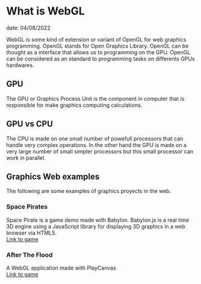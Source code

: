 # What is WebGL
date: 04/08/2022

WebGL is some kind of extension or variant of OpenGL for web graphics programming. OpenGL stands for Open Graphics Library. OpenGL can be thought as a interface that allows us to programming on the GPU. OpenGL can be considered as an standard to programming tasks on differents GPUs hardwares.

## GPU
The GPU or Graphics Process Unit is the component in computer that is responsible for make graphics computing calculations.

## GPU vs CPU
The CPU is made on one small number of powefull processors that can handle very complex operations. In the other hand the GPU is made on a very large number of small simpler processors but this small processor can work in parallel.

## Graphics Web examples
The following are some examples of graphics proyects in the web.

### Space Pirates
Space Pirate is a game demo made with Babylon. Babylon.js is a real time 3D engine using a JavaScript library for displaying 3D graphics in a web browser via HTML5.<br>
<a href="https://spacepirates.babylonjs.com/">Link to game</a> 

### After The Flood
A WebGL application made with PlayCanvas <br>
<a href="https://playcanv.as/b/SFIt5Ode/">Link to game</a>




